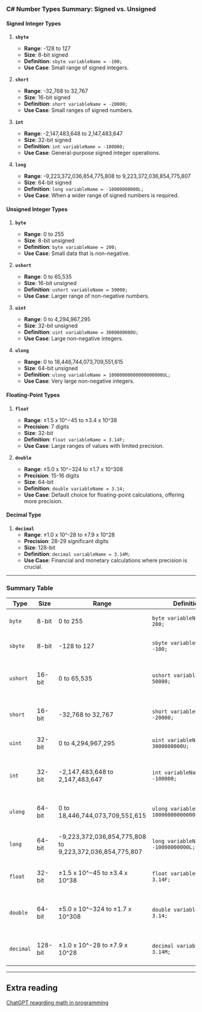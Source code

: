﻿### C# Number Types Summary: Signed vs. Unsigned

#### Signed Integer Types

1. **`sbyte`**
   - **Range**: -128 to 127
   - **Size**: 8-bit signed
   - **Definition**: `sbyte variableName = -100;`
   - **Use Case**: Small range of signed integers.

2. **`short`**
   - **Range**: -32,768 to 32,767
   - **Size**: 16-bit signed
   - **Definition**: `short variableName = -20000;`
   - **Use Case**: Small ranges of signed numbers.

3. **`int`**
   - **Range**: -2,147,483,648 to 2,147,483,647
   - **Size**: 32-bit signed
   - **Definition**: `int variableName = -100000;`
   - **Use Case**: General-purpose signed integer operations.

4. **`long`**
   - **Range**: -9,223,372,036,854,775,808 to 9,223,372,036,854,775,807
   - **Size**: 64-bit signed
   - **Definition**: `long variableName = -10000000000L;`
   - **Use Case**: When a wider range of signed numbers is required.

#### Unsigned Integer Types

1. **`byte`**
   - **Range**: 0 to 255
   - **Size**: 8-bit unsigned
   - **Definition**: `byte variableName = 200;`
   - **Use Case**: Small data that is non-negative.

2. **`ushort`**
   - **Range**: 0 to 65,535
   - **Size**: 16-bit unsigned
   - **Definition**: `ushort variableName = 50000;`
   - **Use Case**: Larger range of non-negative numbers.

3. **`uint`**
   - **Range**: 0 to 4,294,967,295
   - **Size**: 32-bit unsigned
   - **Definition**: `uint variableName = 3000000000U;`
   - **Use Case**: Large non-negative integers.

4. **`ulong`**
   - **Range**: 0 to 18,446,744,073,709,551,615
   - **Size**: 64-bit unsigned
   - **Definition**: `ulong variableName = 10000000000000000000UL;`
   - **Use Case**: Very large non-negative integers.

#### Floating-Point Types

1. **`float`**
   - **Range**: ±1.5 x 10^−45 to ±3.4 x 10^38
   - **Precision**: 7 digits
   - **Size**: 32-bit
   - **Definition**: `float variableName = 3.14F;`
   - **Use Case**: Large ranges of values with limited precision.

2. **`double`**
   - **Range**: ±5.0 x 10^−324 to ±1.7 x 10^308
   - **Precision**: 15-16 digits
   - **Size**: 64-bit
   - **Definition**: `double variableName = 3.14;`
   - **Use Case**: Default choice for floating-point calculations, offering more precision.

#### Decimal Type

1. **`decimal`**
   - **Range**: ±1.0 x 10^-28 to ±7.9 x 10^28
   - **Precision**: 28-29 significant digits
   - **Size**: 128-bit
   - **Definition**: `decimal variableName = 3.14M;`
   - **Use Case**: Financial and monetary calculations where precision is crucial.

---

### Summary Table

| Type       | Size     | Range                                          | Definition                    | Use Case                                  |
|------------|----------|------------------------------------------------|-------------------------------|-------------------------------------------|
| `byte`     | 8-bit    | 0 to 255                                       | `byte variableName = 200;`    | Small non-negative data                   |
| `sbyte`    | 8-bit    | -128 to 127                                    | `sbyte variableName = -100;`  | Small range of signed integers            |
| `ushort`   | 16-bit   | 0 to 65,535                                    | `ushort variableName = 50000;`| Larger range of non-negative numbers      |
| `short`    | 16-bit   | -32,768 to 32,767                              | `short variableName = -20000;`| Small ranges of signed numbers            |
| `uint`     | 32-bit   | 0 to 4,294,967,295                             | `uint variableName = 3000000000U;` | Large non-negative integers        |
| `int`      | 32-bit   | -2,147,483,648 to 2,147,483,647                | `int variableName = -100000;` | General-purpose signed integer operations |
| `ulong`    | 64-bit   | 0 to 18,446,744,073,709,551,615                | `ulong variableName = 10000000000000000000UL;` | Very large non-negative integers    |
| `long`     | 64-bit   | -9,223,372,036,854,775,808 to 9,223,372,036,854,775,807 | `long variableName = -10000000000L;` | Wider range of signed numbers |
| `float`    | 32-bit   | ±1.5 x 10^−45 to ±3.4 x 10^38                  | `float variableName = 3.14F;` | Large ranges with limited precision       |
| `double`   | 64-bit   | ±5.0 x 10^−324 to ±1.7 x 10^308                | `double variableName = 3.14;` | Default choice for floating-point calculations |
| `decimal`  | 128-bit  | ±1.0 x 10^-28 to ±7.9 x 10^28                  | `decimal variableName = 3.14M;` | Financial and monetary calculations      |

---

## Extra reading

[ChatGPT reagrding math in programming](https://chatgpt.com/share/d9a8ed0e-2189-4412-87c3-73c3b7d06b53)